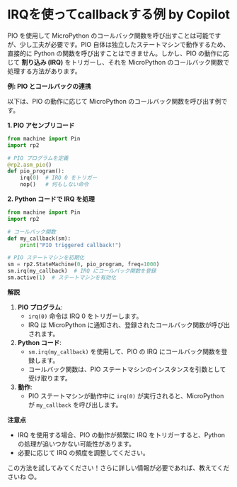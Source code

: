 # IRQを使ってcallbackする例 by Copilot

PIO を使用して MicroPython のコールバック関数を呼び出すことは可能ですが、少し工夫が必要です。PIO 自体は独立したステートマシンで動作するため、直接的に Python の関数を呼び出すことはできません。しかし、PIO の動作に応じて **割り込み (IRQ)** をトリガーし、それを MicroPython のコールバック関数で処理する方法があります。

**例: PIO とコールバックの連携**

以下は、PIO の動作に応じて MicroPython のコールバック関数を呼び出す例です。

**1. PIO アセンブリコード**

```python
from machine import Pin
import rp2

# PIO プログラムを定義
@rp2.asm_pio()
def pio_program():
    irq(0)  # IRQ 0 をトリガー
    nop()   # 何もしない命令
```

**2. Python コードで IRQ を処理**

```python
from machine import Pin
import rp2

# コールバック関数
def my_callback(sm):
    print("PIO triggered callback!")

# PIO ステートマシンを初期化
sm = rp2.StateMachine(0, pio_program, freq=1000)
sm.irq(my_callback)  # IRQ にコールバック関数を登録
sm.active(1)  # ステートマシンを有効化
```

**解説**

1. **PIO プログラム**:
    - `irq(0)` 命令は IRQ 0 をトリガーします。
    - IRQ は MicroPython に通知され、登録されたコールバック関数が呼び出されます。
2. **Python コード**:
    - `sm.irq(my_callback)` を使用して、PIO の IRQ にコールバック関数を登録します。
    - コールバック関数は、PIO ステートマシンのインスタンスを引数として受け取ります。
3. **動作**:
    - PIO ステートマシンが動作中に `irq(0)` が実行されると、MicroPython が `my_callback` を呼び出します。

**注意点**

- IRQ を使用する場合、PIO の動作が頻繁に IRQ をトリガーすると、Python の処理が追いつかない可能性があります。
- 必要に応じて IRQ の頻度を調整してください。

この方法を試してみてください！さらに詳しい情報が必要であれば、教えてくださいね 😊。